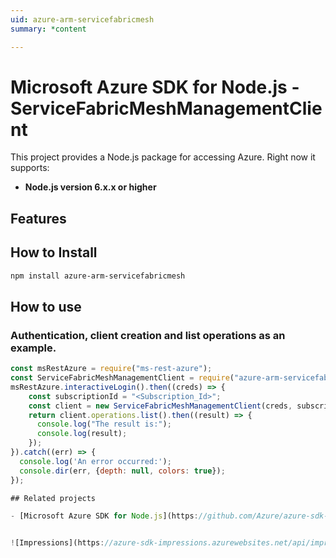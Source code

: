 ```yaml
---
uid: azure-arm-servicefabricmesh
summary: *content

---
```

# Microsoft Azure SDK for Node.js - ServiceFabricMeshManagementClient
This project provides a Node.js package for accessing Azure. Right now it supports:
- **Node.js version 6.x.x or higher**

## Features


## How to Install

```bash
npm install azure-arm-servicefabricmesh
```

## How to use

### Authentication, client creation and list operations as an example.

```javascript
const msRestAzure = require("ms-rest-azure");
const ServiceFabricMeshManagementClient = require("azure-arm-servicefabricmesh");
msRestAzure.interactiveLogin().then((creds) => {
    const subscriptionId = "<Subscription_Id>";
    const client = new ServiceFabricMeshManagementClient(creds, subscriptionId);
    return client.operations.list().then((result) => {
      console.log("The result is:");
      console.log(result);
    });
}).catch((err) => {
  console.log('An error occurred:');
  console.dir(err, {depth: null, colors: true});
});

## Related projects

- [Microsoft Azure SDK for Node.js](https://github.com/Azure/azure-sdk-for-node)


![Impressions](https://azure-sdk-impressions.azurewebsites.net/api/impressions/azure-sdk-for-node%2Flib%2Fservices%2FserviceFabricMeshManagement%2FREADME.png)
